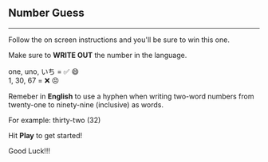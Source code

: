 ## Number Guess

---

Follow the on screen instructions and you'll be sure to win this one.

Make sure to **WRITE OUT** the number in the language.

one, uno, いち = ✅ 😄  
1, 30, 67 = ❌ 😣

Remeber in **English** to use a hyphen when writing two-word numbers from twenty-one to ninety-nine (inclusive) as words.

For example: thirty-two (32)

Hit **Play** to get started!

Good Luck!!!
